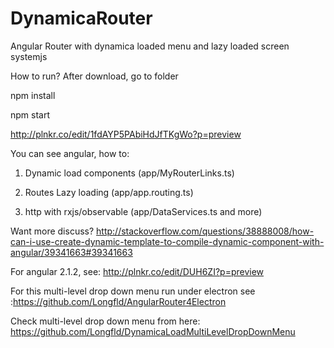 # DynamicaRouter
Angular Router with dynamica loaded menu and lazy loaded screen  systemjs

How to run?
After download, go to folder

npm install

npm start

http://plnkr.co/edit/1fdAYP5PAbiHdJfTKgWo?p=preview
 
You can see  angular, how to:

1. Dynamic load components (app/MyRouterLinks.ts)

2. Routes Lazy loading (app/app.routing.ts)

3. http with rxjs/observable (app/DataServices.ts and more)

Want more discuss? http://stackoverflow.com/questions/38888008/how-can-i-use-create-dynamic-template-to-compile-dynamic-component-with-angular/39341663#39341663

For angular 2.1.2, see:  http://plnkr.co/edit/DUH6ZI?p=preview

For this multi-level drop down menu run under electron see :https://github.com/Longfld/AngularRouter4Electron

Check multi-level drop down menu from here: https://github.com/Longfld/DynamicaLoadMultiLevelDropDownMenu



